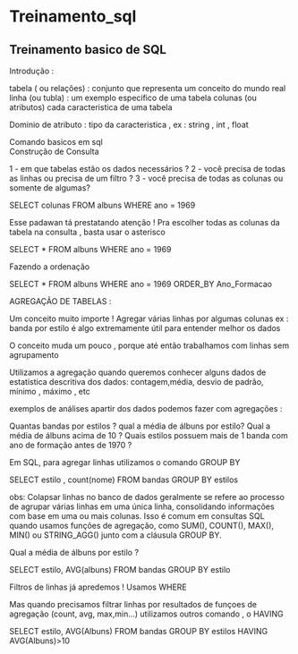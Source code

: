 # Treinamento_sql

## Treinamento basico de SQL 

Introdução : 

tabela ( ou relações) : conjunto que representa um conceito do mundo real 
linha (ou tubla) : um exemplo especifico de uma tabela
colunas (ou atributos) cada caracteristica de uma tabela

Dominio de atributo : tipo da caracteristica , ex : string , int , float 

Comando basicos em sql  
Construção de Consulta 

1 - em que tabelas estão os dados necessários ? 
2 - você precisa de todas as linhas ou precisa de  um filtro ? 
3 - você precisa de todas as colunas ou somente de algumas?  

SELECT colunas
 FROM albuns 
WHERE ano = 1969

Esse padawan tá prestatando atenção ! Pra escolher todas as colunas da tabela na consulta ,
basta usar o asterisco

SELECT *
 FROM albuns 
WHERE ano = 1969

Fazendo a ordenação 

SELECT *
 FROM albuns 
WHERE ano = 1969
ORDER_BY Ano_Formacao


AGREGAÇÃO DE TABELAS : 

Um conceito muito importe ! Agregar várias linhas por 
algumas colunas  ex : banda por estilo é algo extremamente útil
para entender melhor os dados   


O conceito muda um pouco , porque até então trabalhamos com linhas sem agrupamento

Utilizamos a agregação quando queremos conhecer alguns dados de estatistica descritiva dos dados: 
contagem,média, desvio de padrão, mínimo , máximo , etc 


exemplos de análises apartir dos dados podemos fazer com agregações : 

Quantas bandas por estilos ? 
qual a média de álbuns por estilo?
Qual a média de álbuns acima de 10 ?
Quais estilos possuem mais de 1 banda com ano de formação antes de 1970 ? 


Em SQL, para agregar linhas utilizamos o comando GROUP BY 

SELECT estilo , count(nome)
FROM bandas
GROUP BY estilos


obs: Colapsar linhas no banco de dados geralmente se refere ao processo 
de agrupar várias linhas em uma única linha, consolidando informações com 
base em uma ou mais colunas. Isso é comum em consultas SQL quando usamos funções
 de agregação, como SUM(), COUNT(), MAX(), MIN() ou STRING_AGG() junto com a cláusula 
GROUP BY.


Qual a média de álbuns por estilo ? 

SELECT estilo, AVG(albuns)
FROM bandas
GROUP BY estilo


Filtros de linhas já apredemos ! Usamos WHERE

Mas quando precisamos filtrar linhas por resultados de funçoes de agregação
(count, avg, max,min...) utilizamos outros comando , o HAVING

SELECT estilo, AVG(Albuns)
FROM bandas
GROUP BY estilos 
HAVING AVG(Albuns)>10
 
